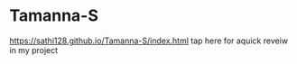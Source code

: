 # Tamanna-S
 https://sathi128.github.io/Tamanna-S/index.html tap here for aquick reveiw in my project
 
